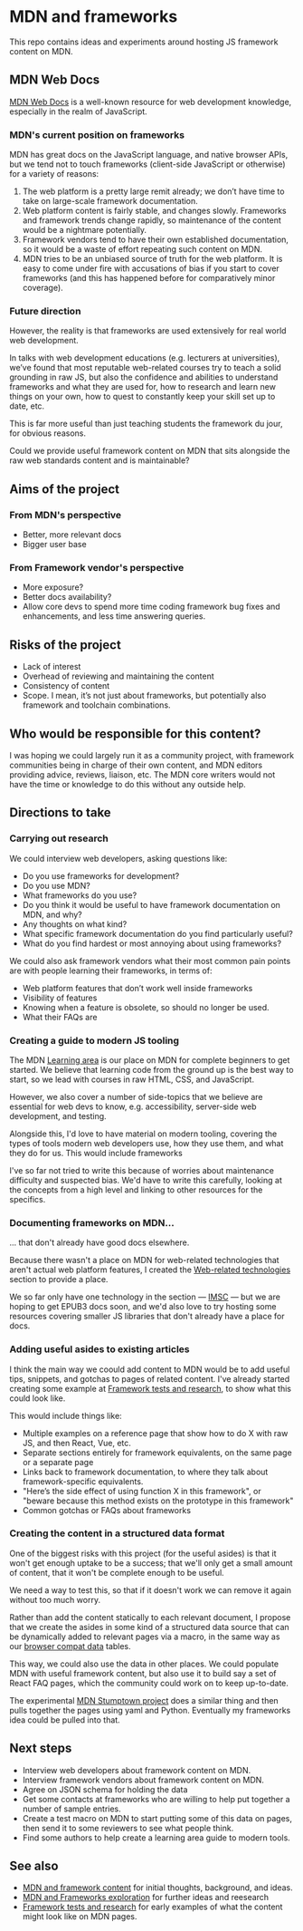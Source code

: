 # MDN and frameworks
This repo contains ideas and experiments around hosting JS framework content on MDN.

## MDN Web Docs
[MDN Web Docs](https://developer.mozilla.org/en-US/) is a well-known resource for web development knowledge, especially in the realm of JavaScript.

### MDN's current position on frameworks
MDN has great docs on the JavaScript language, and native browser APIs, but we tend not to touch frameworks (client-side JavaScript or otherwise) for a variety of reasons:

1. The web platform is a pretty large remit already; we don’t have time to take on large-scale framework documentation.
2. Web platform content is fairly stable, and changes slowly. Frameworks and framework trends change rapidly, so maintenance of the content would be a nightmare potentially.
3. Framework vendors tend to have their own established documentation, so it would be a waste of effort repeating such content on MDN.
4. MDN tries to be an unbiased source of truth for the web platform. It is easy to come under fire with accusations of bias if you start to cover frameworks (and this has happened before for comparatively minor coverage).

### Future direction

However, the reality is that frameworks are used extensively for real world web development.

In talks with web development educations (e.g. lecturers at universities), we’ve found that most reputable web-related courses try to teach a solid grounding in raw JS, but also the confidence and abilities to understand frameworks and what they are used for, how to research and learn new things on your own, how to quest to constantly keep your skill set up to date, etc. 

This is far more useful than just teaching students the framework du jour, for obvious reasons.

Could we provide useful framework content on MDN that sits alongside the raw web standards content and is maintainable?

## Aims of the project
### From MDN's perspective
* Better, more relevant docs
* Bigger user base

### From Framework vendor's perspective
* More exposure?
* Better docs availability?
* Allow core devs to spend more time coding framework bug fixes and enhancements, and less time answering queries. 

## Risks of the project
* Lack of interest
* Overhead of reviewing and maintaining the content
* Consistency of content
* Scope. I mean, it’s not just about frameworks, but potentially also framework and toolchain combinations.


## Who would be responsible for this content?

I was hoping we could largely run it as a community project, with framework communities being in charge of their own content, and MDN editors providing advice, reviews, liaison, etc. The MDN core writers would not have the time or knowledge to do this without any outside help.


## Directions to take

### Carrying out research

We could interview web developers, asking questions like:

* Do you use frameworks for development?
* Do you use MDN?
* What frameworks do you use?
* Do you think it would be useful to have framework documentation on MDN, and why?
* Any thoughts on what kind?
* What specific framework documentation do you find particularly useful?
* What do you find hardest or most annoying about using frameworks?

We could also ask framework vendors what their most common pain points are with people learning their frameworks, in terms of:

* Web platform features that don’t work well inside frameworks
* Visibility of features
* Knowing when a feature is obsolete, so should no longer be used.
* What their FAQs are

### Creating a guide to modern JS tooling
The MDN [Learning area](https://developer.mozilla.org/en-US/docs/Learn) is our place on MDN for complete beginners to get started. We believe that learning code from the ground up is the best way to start, so we lead with courses in raw HTML, CSS, and JavaScript.

However, we also cover a number of side-topics that we believe are essential for web devs to know, e.g. accessibility, server-side web development, and testing.

Alongside this, I'd love to have material on modern tooling, covering the types of tools modern web developers use, how they use them, and what they do for us. This would include frameworks

I've so far not tried to write this because of worries about maintenance difficulty and suspected bias. We'd have to write this carefully, looking at the concepts from a high level and linking to other resources for the specifics.

### Documenting frameworks on MDN...
... that don't already have good docs elsewhere.

Because there wasn't a place on MDN for web-related technologies that aren't actual web platform features, I created the [Web-related technologies](https://developer.mozilla.org/en-US/docs/Related) section to provide a place.

We so far only have one technology in the section — [IMSC](https://developer.mozilla.org/en-US/docs/Related/IMSC) — but we are hoping to get EPUB3 docs soon, and we'd also love to try hosting some resources covering smaller JS libraries that don't already have a place for docs. 

### Adding useful asides to existing articles

I think the main way we coould add content to MDN would be to add useful tips, snippets, and gotchas to pages of related content. I've already started creating some example at [Framework tests and research](https://developer.mozilla.org/en-US/docs/User:chrisdavidmills/Framework_tests_and_research), to show what this could look like.

This would include things like:

* Multiple examples on a reference page that show how to do X with raw JS, and then React, Vue, etc.
* Separate sections entirely for framework equivalents, on the same page or a separate page
* Links back to framework documentation, to where they talk about framework-specific equivalents.
* "Here’s the side effect of using function X in this framework", or "beware because this method exists on the prototype in this framework"
* Common gotchas or FAQs about frameworks

### Creating the content in a structured data format

One of the biggest risks with this project (for the useful asides) is that it won't get enough uptake to be a success; that we'll only get a small amount of content, that it won't be complete enough to be useful. 

We need a way to test this, so that if it doesn't work we can remove it again without too much worry.

Rather than add the content statically to each relevant document, I propose that we create the asides in some kind of a structured data source that can be dynamically added to relevant pages via a macro, in the same way as our [browser compat data](https://github.com/mdn/browser-compat-data) tables.

This way, we could also use the data in other places. We could populate MDN with useful framework content, but also use it to build say a set of React FAQ pages, which the community could work on to keep up-to-date.

The experimental [MDN Stumptown project](https://github.com/mdn/stumptown-experiment) does a similar thing and then pulls together the pages using yaml and Python. Eventually my frameworks idea could be pulled into that.  

## Next steps

*  Interview web developers about framework content on MDN. 
*  Interview framework vendors about framework content on MDN.
*  Agree on JSON schema for holding the data
* Get some contacts at frameworks who are willing to help put together a number of sample entries.
* Create a test macro on MDN to start putting some of this data on pages, then send it to some reviewers to see what people think.
* Find some authors to help create a learning area guide to modern tools.

## See also 
* [MDN and framework content](https://docs.google.com/document/d/1Pmeu90QQXXdivIPVhIGZilT2n1PgpBGSeOVm3DQ2W7I/edit#heading=h.yw4sygim7yyb) for initial thoughts, background, and ideas.
* [MDN and Frameworks exploration](https://docs.google.com/document/d/1mgQda73zBuWHJsr1kjDPmEIZFWgHiLKVVu6KGTmyFgo/edit#) for further ideas and reesearch
* [Framework tests and research](https://developer.mozilla.org/en-US/docs/User:chrisdavidmills/Framework_tests_and_research) for early examples of what the content might look like on MDN pages.
